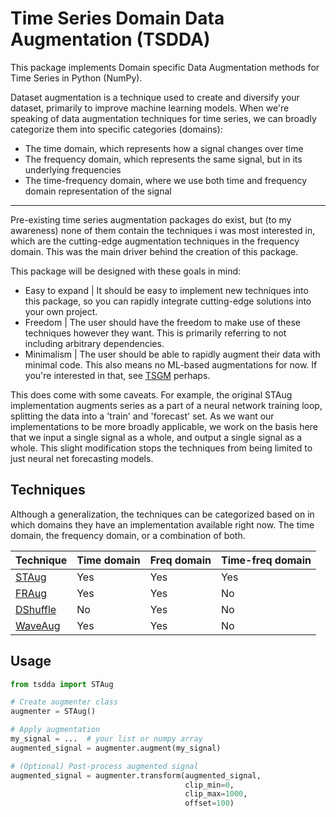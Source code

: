 # Time Series Domain Data Augmentation (TSDDA)

This package implements Domain specific Data Augmentation methods for Time Series in Python (NumPy).

Dataset augmentation is a technique used to create and diversify your dataset,
primarily to improve machine learning models. When we're speaking of data
augmentation techniques for time series, we can broadly categorize them into specific categories (domains):

- The time domain, which represents how a signal changes over time
- The frequency domain, which represents the same signal, but in its underlying frequencies
- The time-frequency domain, where we use both time and frequency domain representation of the signal

______________________________________________________________________

Pre-existing time series augmentation packages do exist, but (to my awareness) none of them contain the techniques i was most interested in, which are the cutting-edge augmentation techniques in the frequency domain. This was the main driver behind the creation of this package.

This package will be designed with these goals in mind:

- Easy to expand | It should be easy to implement new techniques into this package,
  so you can rapidly integrate cutting-edge solutions into your own project.
- Freedom | The user should have the freedom to make use of these techniques however they want. This is primarily referring to not including arbitrary dependencies.
- Minimalism | The user should be able to rapidly augment their data with minimal
  code. This also means no ML-based augmentations for now. If you're
  interested in that, see [TSGM](https://github.com/AlexanderVNikitin/tsgm) perhaps.

This does come with some caveats. For example, the original STAug
implementation augments series as a part of a neural network training loop,
splitting the data into a 'train' and 'forecast' set. As we want our implementations
to be more broadly applicable, we work on the basis here that we input a single
signal as a whole, and output a single signal as a whole. This slight modification
stops the techniques from being limited to just neural net forecasting models.

## Techniques

Although a generalization, the techniques can be categorized based
on in which domains they have an implementation available right now. The time domain, the frequency domain, or a combination of both.

| Technique                               | Time domain | Freq domain | Time-freq domain |
|-----------------------------------------|-------------|-------------|------------------|
| [STAug](tsdda/augments/st_aug.py)       | Yes         | Yes         | Yes              |
| [FRAug](tsdda/augments/fr_aug.py)       | Yes         | Yes         | No               |
| [DShuffle](tsdda/augments/d_shuffle.py) | No          | Yes         | No               |
| [WaveAug](tsdda/augments/wave_aug.py)   | Yes         | Yes         | No               |

## Usage

```python
from tsdda import STAug

# Create augmenter class
augmenter = STAug()

# Apply augmentation
my_signal = ...  # your list or numpy array
augmented_signal = augmenter.augment(my_signal)

# (Optional) Post-process augmented signal
augmented_signal = augmenter.transform(augmented_signal,
                                       clip_min=0,
                                       clip_max=1000,
                                       offset=100)
```
